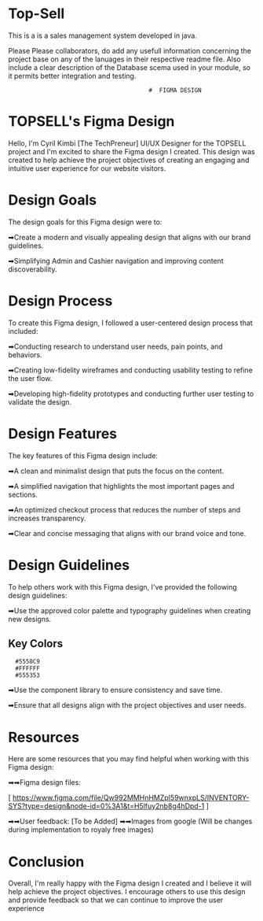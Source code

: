 # Top-Sell

This is a is a sales management system developed in java. 

Please Please collaborators, do add any usefull information concerning the project base on any of the lanuages in their respective readme file.
Also include a clear description of the Database scema used in your module, so it permits better integration and testing.




                                            #  FIGMA DESIGN

# TOPSELL's Figma Design

Hello, I'm Cyril Kimbi [The TechPreneur] UI/UX Designer for the TOPSELL project and I'm excited to share the Figma design I created.
 This design was created to help achieve the project objectives of creating an engaging and intuitive user experience for our website visitors.

# Design Goals
The design goals for this Figma design were to:

➡Create a modern and visually appealing design that aligns with our brand guidelines.

➡Simplifying Admin and Cashier navigation and improving content discoverability.


# Design Process
To create this Figma design, I followed a user-centered design process that included:

➡Conducting research to understand user needs, pain points, and behaviors.

➡Creating low-fidelity wireframes and conducting usability testing to refine the user flow.

➡Developing high-fidelity prototypes and conducting further user testing to validate the design.


# Design Features
The key features of this Figma design include:

➡A clean and minimalist design that puts the focus on the content.

➡A simplified navigation that highlights the most important pages and sections.

➡An optimized checkout process that reduces the number of steps and increases transparency.

➡Clear and concise messaging that aligns with our brand voice and tone.


# Design Guidelines
To help others work with this Figma design, I've provided the following design guidelines:

➡Use the approved color palette and typography guidelines when creating new designs.
   ## Key Colors
      #5558C9 
      #FFFFFF
      #555353
➡Use the component library to ensure consistency and save time.

➡Ensure that all designs align with the project objectives and user needs.
# Resources
Here are some resources that you may find helpful when working with this Figma design:

➡➡Figma design files:

[ https://www.figma.com/file/Qw992MMHnHMZpI59wnxpLS/INVENTORY-SYS?type=design&node-id=0%3A1&t=H5lfuy2nb8g4hDpd-1 ]

➡➡User feedback: [To be Added]
➡➡Images from google (Will be changes during implementation to royaly free images)


# Conclusion
Overall, I'm really happy with the Figma design I created and I believe it will help achieve the project objectives. I encourage others to use this design and provide feedback so that we can continue to improve the user experience
